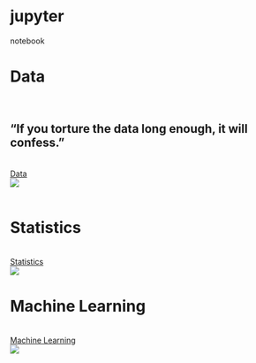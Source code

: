  
# jupyter
 notebook

<div class="data">
 <h1> Data</h1>
 <br>
 <h2> “If you torture the data long enough, it will confess.” </h2>
<br>
 <a href="https://github.com/nikshingadiya/jupyter/tree/master/data"> Data
 <br>
 <img src="https://github.com/nikshingadiya/jupyter/blob/master/Image/statistics-review.jpg" >
 </a>
 </div>
 
 <br>
 
 <div>
 <h1> Statistics </h1>
</br>
 <a href="https://github.com/nikshingadiya/jupyter/tree/master/Statistics">Statistics 
 </br>
 <img src="https://github.com/nikshingadiya/jupyter/blob/master/Image/ml.jpg" >
 </a>
 
 </div>
<div>
 <h1> Machine Learning </h1>
<br>
 <a href="https://github.com/nikshingadiya/jupyter/tree/master/Machine%20Learning"> Machine Learning
 <br>
 <img src="https://github.com/nikshingadiya/jupyter/blob/master/Image/ml.jpg" >
 </a>
 
 </div>
